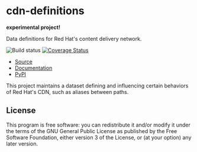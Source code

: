 cdn-definitions
===============

**experimental project!**

Data definitions for Red Hat's content delivery network.

![Build status](https://github.com/rohanpm/cdn-definitions/workflows/Python%20tests/badge.svg?branch=master&event=push)
[![Coverage Status](https://coveralls.io/repos/github/rohanpm/cdn-definitions/badge.svg?branch=master)](https://coveralls.io/github/rohanpm/cdn-definitions?branch=master)

- [Source](https://github.com/rohanpm/cdn-definitions)
- [Documentation](https://rohanpm.github.io/cdn-definitions/)
- [PyPI](https://pypi.org/project/cdn-definitions)

This project maintains a dataset defining and influencing certain behaviors
of Red Hat's CDN, such as aliases between paths.


License
-------

This program is free software: you can redistribute it and/or modify
it under the terms of the GNU General Public License as published by
the Free Software Foundation, either version 3 of the License, or
(at your option) any later version.
